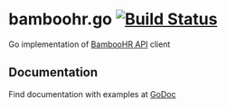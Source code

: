 # bamboohr.go [![Build Status](https://travis-ci.org/AkihikoITOH/bamboohr.go.svg?branch=master)](https://travis-ci.org/AkihikoITOH/bamboohr.go)

Go implementation of [BambooHR API](https://www.bamboohr.com/api/documentation/) client

## Documentation

Find documentation with examples at [GoDoc](https://godoc.org/github.com/AkihikoITOH/bamboohr.go)
